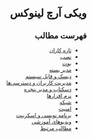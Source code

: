 <div dir="rtl">

# ویکی آرچ لینوکس

## فهرست مطالب
- [تازه کاران](./beginner)
- [نصب](./installation)
- [بوت](./boot/)
- [مدیر بسته](./package_management)
- [دیسک و فایل سیستم](./disks_and_filesystem)
- [مدیریت کاربران و دسترسی‌ها](./user_management_and_permissions)
- [دسکتاپ و مدیر پنجره](./desktop_wm)
- [نرم افزارها](./applications)
- [شبکه](./network)
- [امنیت](./security)
- [برنامه نویسی و اسکریپت](./programming_and_scripts)
- [ویدیوهای آموزشی](./screencasts)
- [مطالب مرتبط](./related_content)

</div>
